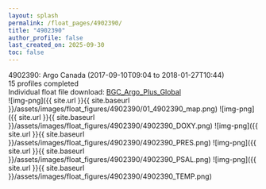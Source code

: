 ```yaml
---
layout: splash
permalink: /float_pages/4902390/
title: "4902390"
author_profile: false
last_created_on: 2025-09-30
toc: false
---
```

 
4902390: Argo Canada (2017-09-10T09:04 to 2018-01-27T10:44)\
15 profiles completed\
Individual float file download: [BGC_Argo_Plus_Global](https://ftp.soest.hawaii.edu/bgc_argo_plus/Individual_Floats/outliers_removed/4902390_Sprof_processed.nc)\
![img-png]({{ site.url }}{{ site.baseurl }}/assets/images/float_figures/4902390/01_4902390_map.png)
![img-png]({{ site.url }}{{ site.baseurl }}/assets/images/float_figures/4902390/4902390_DOXY.png)
![img-png]({{ site.url }}{{ site.baseurl }}/assets/images/float_figures/4902390/4902390_PRES.png)
![img-png]({{ site.url }}{{ site.baseurl }}/assets/images/float_figures/4902390/4902390_PSAL.png)
![img-png]({{ site.url }}{{ site.baseurl }}/assets/images/float_figures/4902390/4902390_TEMP.png)
